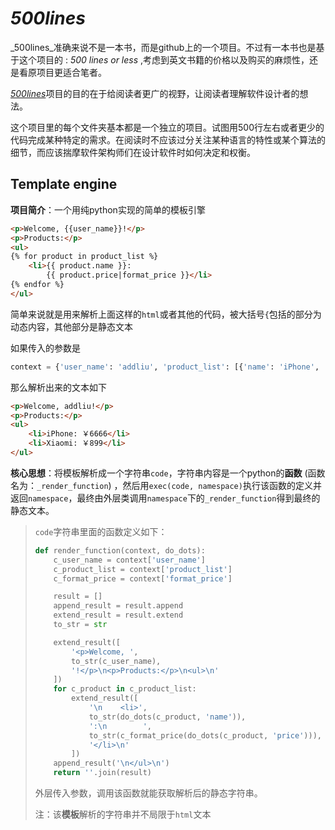 # _500lines_

_500lines_准确来说不是一本书，而是github上的一个项目。不过有一本书也是基于这个项目的 : *500 lines or less* ,考虑到英文书籍的价格以及购买的麻烦性，还是看原项目更适合笔者。

[_500lines_]( [https://github.com/aosabook/500lines](https://github.com/aosabook/500lines))项目的目的在于给阅读者更广的视野，让阅读者理解软件设计者的想法。

这个项目里的每个文件夹基本都是一个独立的项目。试图用500行左右或者更少的代码完成某种特定的需求。在阅读时不应该过分关注某种语言的特性或某个算法的细节，而应该揣摩软件架构师们在设计软件时如何决定和权衡。

## Template engine

**项目简介**：一个用纯python实现的简单的模板引擎

```html
<p>Welcome, {{user_name}}!</p>
<p>Products:</p>
<ul>
{% for product in product_list %}
    <li>{{ product.name }}:
        {{ product.price|format_price }}</li>
{% endfor %}
</ul>
```

简单来说就是用来解析上面这样的`html`或者其他的代码，被大括号`{`包括的部分为动态内容，其他部分是静态文本

如果传入的参数是

```python
context = {'user_name': 'addliu', 'product_list': [{'name': 'iPhone', 'price': 6666}, {'name': 'Xiaomi', 'price': 899}, 'format_price': lambda price: '￥' + str(price)]
```

那么解析出来的文本如下

```html
<p>Welcome, addliu!</p>
<p>Products:</p>
<ul>
    <li>iPhone: ￥6666</li>
  	<li>Xiaomi: ￥899</li>
</ul>
```

**核心思想**：将模板解析成一个字符串`code`，字符串内容是一个python的**函数** (函数名为：`_render_function`) ，然后用`exec(code, namespace)`执行该函数的定义并返回`namespace`，最终由外层类调用`namespace`下的`_render_function`得到最终的静态文本。

> `code`字符串里面的函数定义如下：
>
> ```python
> def render_function(context, do_dots):
>     c_user_name = context['user_name']
>     c_product_list = context['product_list']
>     c_format_price = context['format_price']
>
>     result = []
>     append_result = result.append
>     extend_result = result.extend
>     to_str = str
>
>     extend_result([
>         '<p>Welcome, ',
>         to_str(c_user_name),
>         '!</p>\n<p>Products:</p>\n<ul>\n'
>     ])
>     for c_product in c_product_list:
>         extend_result([
>             '\n    <li>',
>             to_str(do_dots(c_product, 'name')),
>             ':\n        ',
>             to_str(c_format_price(do_dots(c_product, 'price'))),
>             '</li>\n'
>         ])
>     append_result('\n</ul>\n')
>     return ''.join(result)
> ```
>
> 外层传入参数，调用该函数就能获取解析后的静态字符串。
>
> 注：该**模板**解析的字符串并不局限于`html`文本